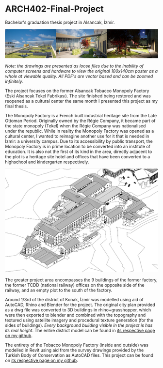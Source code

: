 # ARCH402-Final-Project
Bachelor's graduation thesis project in Alsancak, İzmir.

![thumbnail](https://github.com/TalhaErenY/ARCH402-Final-Project/blob/main/render%20thumbnail.jpg)

*Note: the drawings are presented as loose files due to the inability of computer screens and hardware to view the original 100x140cm poster as a whole at viewable quality. All PDF's are vector based and can be zoomed infinitely.*

The project focuses on the former Alsancak Tobacco Monopoly Factory (Eski Alsancak Tekel Fabrikası). The site finished being restored and was reopened as a cultural center the same month I presented this project as my final thesis.

The Monopoly Factory is a French built industrial heritage site from the Late Ottoman Period. Originally owned by the Régie Company, it became part of the state monopoly (Tekel) when the Régie Company was nationalised under the republic. While in reality the Monopoly Factory was opened as a cultural center, I wanted to reimagine another use for it that is needed in İzmir: a university campus. Due to its accessibility by public transport, the Monopoly Factory is in prime location to be converted into an institute of education. It is also not the first of its kind in the area, directly adjacent to the plot is a heritage site hotel and offices that have been converted to a highschool and kindergarten respectively.

![thumbnail](https://github.com/TalhaErenY/Tekel-Tutun-In-Revit/blob/main/Isometric%20Drawing%20Thumbnail.png)

The greater project area encompasses the 9 buildings of the former factory, the former TCDD (national railway) offices on the opposite side of the railway, and an empty plot to the south of the factory.

Around 1/3rd of the district of Konak, İzmir was modelled using aid of AutoCAD, Rhino and Blender for the project. The original city plan provided as a dwg file was converted to 3D buildings in rhino+grasshopper, which were then exported to blender and combined with the topography and textured using satellite imagery and procedural texture generation (for the sides of buildings). *Every background building visible in the project is has its real height*. The entire district model can be found in [its respective page on my github](https://github.com/TalhaErenY/Alsancak-In-Blender).

The entirety of the Tobacco Monopoly Factory (inside and outside) was modelled in Revit using aid from the survey drawings provided by the Turkish Body of Conservation as AutoCAD files. This project can be found on [its respective page on my github](https://github.com/TalhaErenY/Tekel-Tutun-In-Revit).

